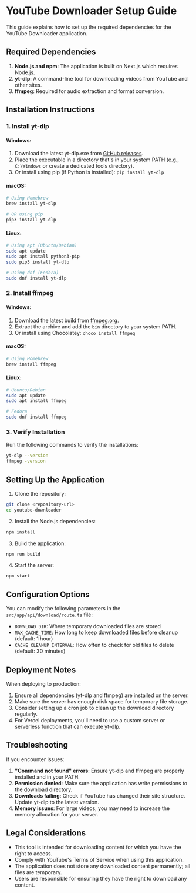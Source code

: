 # YouTube Downloader Setup Guide

This guide explains how to set up the required dependencies for the YouTube Downloader application.

## Required Dependencies

1. **Node.js and npm**: The application is built on Next.js which requires Node.js.
2. **yt-dlp**: A command-line tool for downloading videos from YouTube and other sites.
3. **ffmpeg**: Required for audio extraction and format conversion.

## Installation Instructions

### 1. Install yt-dlp

#### Windows:

1. Download the latest yt-dlp.exe from [GitHub releases](https://github.com/yt-dlp/yt-dlp/releases).
2. Place the executable in a directory that's in your system PATH (e.g., `C:\Windows` or create a dedicated tools directory).
3. Or install using pip (if Python is installed): `pip install yt-dlp`

#### macOS:

```bash
# Using Homebrew
brew install yt-dlp

# OR using pip
pip3 install yt-dlp
```

#### Linux:

```bash
# Using apt (Ubuntu/Debian)
sudo apt update
sudo apt install python3-pip
sudo pip3 install yt-dlp

# Using dnf (Fedora)
sudo dnf install yt-dlp
```

### 2. Install ffmpeg

#### Windows:

1. Download the latest build from [ffmpeg.org](https://ffmpeg.org/download.html#build-windows).
2. Extract the archive and add the `bin` directory to your system PATH.
3. Or install using Chocolatey: `choco install ffmpeg`

#### macOS:

```bash
# Using Homebrew
brew install ffmpeg
```

#### Linux:

```bash
# Ubuntu/Debian
sudo apt update
sudo apt install ffmpeg

# Fedora
sudo dnf install ffmpeg
```

### 3. Verify Installation

Run the following commands to verify the installations:

```bash
yt-dlp --version
ffmpeg -version
```

## Setting Up the Application

1. Clone the repository:
```bash
git clone <repository-url>
cd youtube-downloader
```

2. Install the Node.js dependencies:
```bash
npm install
```

3. Build the application:
```bash
npm run build
```

4. Start the server:
```bash
npm start
```

## Configuration Options

You can modify the following parameters in the `src/app/api/download/route.ts` file:

- `DOWNLOAD_DIR`: Where temporary downloaded files are stored
- `MAX_CACHE_TIME`: How long to keep downloaded files before cleanup (default: 1 hour)
- `CACHE_CLEANUP_INTERVAL`: How often to check for old files to delete (default: 30 minutes)

## Deployment Notes

When deploying to production:

1. Ensure all dependencies (yt-dlp and ffmpeg) are installed on the server.
2. Make sure the server has enough disk space for temporary file storage.
3. Consider setting up a cron job to clean up the download directory regularly.
4. For Vercel deployments, you'll need to use a custom server or serverless function that can execute yt-dlp.

## Troubleshooting

If you encounter issues:

1. **"Command not found" errors**: Ensure yt-dlp and ffmpeg are properly installed and in your PATH.
2. **Permission denied**: Make sure the application has write permissions to the download directory.
3. **Downloads failing**: Check if YouTube has changed their site structure. Update yt-dlp to the latest version.
4. **Memory issues**: For large videos, you may need to increase the memory allocation for your server.

## Legal Considerations

- This tool is intended for downloading content for which you have the right to access.
- Comply with YouTube's Terms of Service when using this application.
- The application does not store any downloaded content permanently; all files are temporary.
- Users are responsible for ensuring they have the right to download any content. 